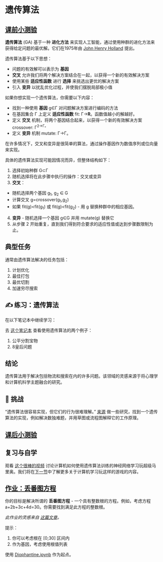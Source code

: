 # 遗传算法

## [课前小测验](https://red-field-0a6ddfd03.1.azurestaticapps.net/quiz/121)

**遗传算法** (GA) 基于一种 **进化方法** 来实现人工智能，通过使用种群的进化方法来获得给定问题的最优解。它们在1975年由 [John Henry Holland](https://wikipedia.org/wiki/John_Henry_Holland) 提出。

遗传算法基于以下思想：

* 问题的有效解可以表示为 **基因**
* **交叉** 允许我们将两个解决方案结合在一起，以获得一个新的有效解决方案
* 使用某些 **适应性函数** 进行 **选择** 来挑选出更优的解决方案
* 引入 **变异** 以扰乱优化过程，并使我们摆脱局部极小值

如果你想实现一个遗传算法，你需要以下内容：

 * 找到一种使用 **基因** g&in;&Gamma; 对问题解决方案进行编码的方法
 * 在基因集合 &Gamma; 上定义 **适应性函数** fit: &Gamma;&rightarrow;**R**。函数值越小的解越好。
 * 定义 **交叉** 机制，将两个基因结合起来，以获得一个新的有效解决方案 crossover: &Gamma;<sup>2</sub>&rightarrow;&Gamma;。
 * 定义 **变异** 机制 mutate: &Gamma;&rightarrow;&Gamma;。

在许多情况下，交叉和变异是很简单的算法，通过操作基因作为数值序列或位向量来实现。

具体的遗传算法实现可能因情况而异，但整体结构如下：

1. 选择初始种群 G&subset;&Gamma;
2. 随机选择将在此步骤中执行的操作：交叉或变异
3. **交叉**：
  * 随机选择两个基因 g<sub>1</sub>, g<sub>2</sub> &in; G
  * 计算交叉 g=crossover(g<sub>1</sub>,g<sub>2</sub>)
  * 如果 fit(g)<fit(g<sub>1</sub>) 或 fit(g)<fit(g<sub>2</sub>) - 用 g 替换种群中的相应基因。
4. **变异** - 随机选择一个基因 g&in;G 并用 mutate(g) 替换它
5. 从步骤 2 开始重复，直到我们得到符合要求的适应性值或达到步骤数限制为止。

## 典型任务

通常由遗传算法解决的任务包括：

1. 计划优化
1. 最佳打包
1. 最优切割
1. 加速穷尽搜索

## ✍️ 练习：遗传算法

在以下笔记本中继续学习：

去 [这个笔记本](Genetic.ipynb) 查看使用遗传算法的两个例子：

1. 公平分割宝物
1. 8皇后问题

## 结论

遗传算法用于解决包括物流和搜索在内的许多问题。该领域的灵感来源于将心理学和计算机科学主题融合的研究。

## 🚀 挑战

“遗传算法很容易实现，但它们的行为很难理解。” [来源](https://wikipedia.org/wiki/Genetic_algorithm) 做一些研究，找到一个遗传算法的实现，例如解决数独难题，并用草图或流程图解释它的工作原理。

## [课后小测验](https://red-field-0a6ddfd03.1.azurestaticapps.net/quiz/221)

## 复习与自学

观看 [这个很棒的视频](https://www.youtube.com/watch?v=qv6UVOQ0F44) 讨论计算机如何使用遗传算法训练的神经网络学习玩超级马里奥。我们将在[下一节](../22-DeepRL/README_chs.md)中了解更多关于计算机学习玩这样的游戏的内容。

## [作业：丢番图方程](Diophantine.ipynb)

你的目标是解决所谓的 **丢番图方程** - 一个具有整数根的方程。例如，考虑方程 a+2b+3c+4d=30。你需要找到满足此方程的整数根。

*此作业的灵感来自 [这篇文章](https://habr.com/post/128704/)。*

提示：

1. 你可以考虑根在 [0;30] 区间内
1. 作为基因，考虑使用根值列表

使用 [Diophantine.ipynb](Diophantine.ipynb) 作为起点。